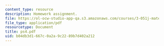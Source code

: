 ```yaml
---
content_type: resource
description: Homework assignment.
file: https://ol-ocw-studio-app-qa.s3.amazonaws.com/courses/3-051j-materials-for-biomedical-applications-spring-2006/b04db3d1667c0a2a9c2289b7d402a212_ps4.pdf
file_type: application/pdf
resourcetype: Document
title: ps4.pdf
uid: b04db3d1-667c-0a2a-9c22-89b7d402a212
---
```

